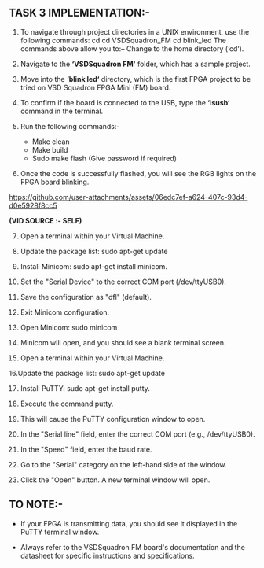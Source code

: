 ## TASK 3 IMPLEMENTATION:-

1. To navigate through project directories in a UNIX environment, use the following commands: cd cd VSDSquadron_FM cd blink_led The commands above allow you to:– Change to the home directory (‘cd‘).

2. Navigate to the **‘VSDSquadron FM'** folder, which has a sample project.

3.  Move into the **‘blink led‘** directory, which is the first FPGA project to be tried on VSD Squadron FPGA Mini (FM) board.

4. To confirm if the board is connected to the USB, type the **‘lsusb‘** command in the terminal.

5. Run the following commands:-

    - Make clean
    - Make build
    - Sudo make flash (Give password if required)

6. Once the code is successfully flashed, you will see the RGB lights on the FPGA board blinking.

https://github.com/user-attachments/assets/06edc7ef-a624-407c-93d4-d0e5928f8cc5

**(VID SOURCE :- SELF)**

7. Open a terminal within your Virtual Machine.

8. Update the package list: sudo apt-get update

9. Install Minicom: sudo apt-get install minicom. 

10. Set the "Serial Device" to the correct COM port (/dev/ttyUSB0).

11. Save the configuration as "dfl" (default).

12. Exit Minicom configuration.

13. Open Minicom: sudo minicom

14. Minicom will open, and you should see a blank terminal screen.

15. Open a terminal within your Virtual Machine.

16.Update the package list: sudo apt-get update

17. Install PuTTY: sudo apt-get install putty.

18. Execute the command putty.

19. This will cause the PuTTY configuration window to open.

20. In the "Serial line" field, enter the correct COM port (e.g., /dev/ttyUSB0).

21. In the "Speed" field, enter the baud rate.

22. Go to the "Serial" category on the left-hand side of the window.

23. Click the "Open" button. A new terminal window will open.

## TO NOTE:-

- If your FPGA is transmitting data, you should see it displayed in the PuTTY terminal window.

- Always refer to the VSDSquadron FM board's documentation and the datasheet for specific instructions and specifications.
